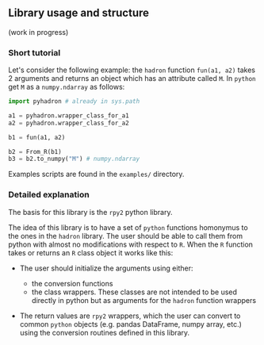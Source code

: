 ## Library usage and structure

(work in progress)

### Short tutorial

Let's consider the following example: the `hadron` function `fun(a1, a2)` takes 2 arguments and returns an object which has an attribute called `M`.
In `python` get `M` as a `numpy.ndarray` as follows:

``` python
import pyhadron # already in sys.path

a1 = pyhadron.wrapper_class_for_a1
a2 = pyhadron.wrapper_class_for_a2

b1 = fun(a1, a2)

b2 = From_R(b1)
b3 = b2.to_numpy("M") # numpy.ndarray
```

Examples scripts are found in the `examples/` directory.

### Detailed explanation

The basis for this library is the `rpy2` python library.

The idea of this library is to have a set of `python` functions homonymus to the ones in the `hadron` library.
The user should be able to call them from python with almost no modifications with respect to `R`. 
When the `R` function takes or returns an `R` class object it works like this:

- The user should  initialize the arguments using either:
  - the conversion functions
  - the class wrappers. 
    These classes are not intended to be used directly in python but as arguments for the `hadron` function wrappers

- The return values are `rpy2` wrappers, which the user can convert to common `python` objects (e.g. pandas DataFrame, numpy array, etc.) using the conversion routines defined in this library. 
